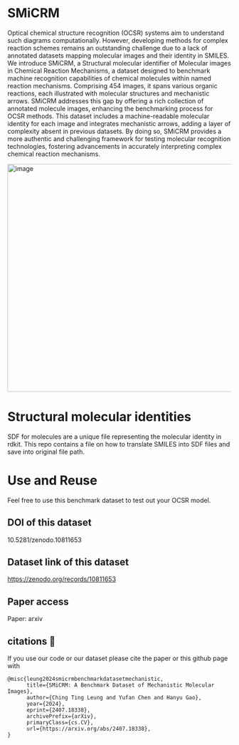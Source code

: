 
# SMiCRM
Optical chemical structure recognition (OCSR) systems aim to understand such diagrams computationally. However, developing methods for complex reaction schemes remains an outstanding challenge due to a lack of annotated datasets mapping molecular images and their identity in SMILES. We introduce SMiCRM, a Structural molecular identifier of Molecular images in Chemical Reaction Mechanisms, a dataset designed to benchmark machine recognition capabilities of chemical molecules within named reaction mechanisms. Comprising 454 images, it spans various organic reactions, each illustrated with molecular structures and mechanistic arrows. SMiCRM addresses this gap by offering a rich collection of annotated molecule images, enhancing the benchmarking process for OCSR methods. This dataset includes a machine-readable molecular identity for each image and integrates mechanistic arrows, adding a layer of complexity absent in previous datasets. By doing so, SMiCRM provides a more authentic and challenging framework for testing molecular recognition technologies, fostering advancements in accurately interpreting complex chemical reaction mechanisms.

<img width="512" alt="image" src="https://github.com/ting2025/SMiCRM/assets/147067583/fa1f9b5f-cc4e-4023-901b-dbb64e885407">

# Structural molecular identities
SDF for molecules are a unique file representing the molecular identity in rdkit. This repo contains a file on how to translate SMILES into SDF files and save into original file path.

# Use and Reuse
Feel free to use this benchmark dataset to test out your OCSR model. 

## DOI of this dataset
10.5281/zenodo.10811653
## Dataset link of this dataset
https://zenodo.org/records/10811653
## Paper access
Paper: arxiv
## citations 💌
If you use our code or our dataset please cite the paper or this github page with
```
@misc{leung2024smicrmbenchmarkdatasetmechanistic,
      title={SMiCRM: A Benchmark Dataset of Mechanistic Molecular Images}, 
      author={Ching Ting Leung and Yufan Chen and Hanyu Gao},
      year={2024},
      eprint={2407.18338},
      archivePrefix={arXiv},
      primaryClass={cs.CV},
      url={https://arxiv.org/abs/2407.18338}, 
}
```
